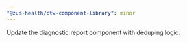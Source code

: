 ```yaml
---
"@zus-health/ctw-component-library": minor
---
```


Update the diagnostic report component with deduping logic.
